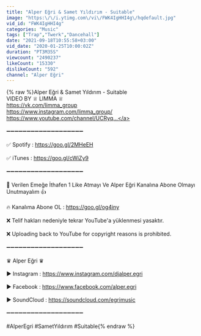 ```yaml
---
title: "Alper Eğri & Samet Yıldırım - Suitable"
image: "https:\/\/i.ytimg.com\/vi\/FWK4IgHHI4g\/hqdefault.jpg"
vid_id: "FWK4IgHHI4g"
categories: "Music"
tags: ["Trap","Twerk","Dancehall"]
date: "2021-09-18T10:55:58+03:00"
vid_date: "2020-01-25T10:00:02Z"
duration: "PT3M35S"
viewcount: "2490237"
likeCount: "15330"
dislikeCount: "592"
channel: "Alper Eğri"
---
```

{% raw %}Alper Eğri &amp; Samet Yıldırım - Suitable<br />VIDEO BY ♕ LIMMA ♕<br /><a rel="nofollow" target="blank" href="https://vk.com/limma_group">https://vk.com/limma_group</a><br /><a rel="nofollow" target="blank" href="https://www.instagram.com/limma_group/">https://www.instagram.com/limma_group/</a><br /><a rel="nofollow" target="blank" href="https://www.youtube.com/channel/UCRyq...">https://www.youtube.com/channel/UCRyq...</a><br /><br />➖➖➖➖➖➖➖➖➖➖➖➖➖➖➖➖➖➖➖<br /><br />✅ Spotify : <a rel="nofollow" target="blank" href="https://goo.gl/2MHeEH">https://goo.gl/2MHeEH</a><br /><br />✅ iTunes : <a rel="nofollow" target="blank" href="https://goo.gl/cWiZy9">https://goo.gl/cWiZy9</a> <br /><br />➖➖➖➖➖➖➖➖➖➖➖➖➖➖➖➖➖➖➖ <br /><br />📢 Verilen Emeğe İthafen 1 Like Atmayı Ve Alper Eğri  Kanalına Abone Olmayı Unutmayalım 👍<br /><br />🔥  Kanalıma Abone OL  : <a rel="nofollow" target="blank" href="https://goo.gl/og4iny">https://goo.gl/og4iny</a><br /><br />❌ Telif hakları nedeniyle tekrar YouTube'a yüklenmesi yasaktır.<br /><br />❌ Uploading back to YouTube for copyright reasons is prohibited.<br /><br />➖➖➖➖➖➖➖➖➖➖➖➖➖➖➖➖➖➖➖ <br /><br />♛  Alper Eğri ♛ <br /><br />▶️ Instagram : <a rel="nofollow" target="blank" href="https://www.instagram.com/djalper.egri">https://www.instagram.com/djalper.egri</a><br /><br />▶️ Facebook : <a rel="nofollow" target="blank" href="https://www.facebook.com/alper.egri">https://www.facebook.com/alper.egri</a><br /><br />▶️ SoundCloud : <a rel="nofollow" target="blank" href="https://soundcloud.com/egrimusic">https://soundcloud.com/egrimusic</a><br /><br />➖➖➖➖➖➖➖➖➖➖➖➖➖➖➖➖➖➖➖ <br /><br />#AlperEgri #SametYıldırım #Suitable{% endraw %}
